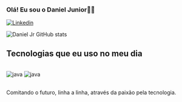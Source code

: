
### Olá! Eu sou o Daniel Junior👋🏾

[![Linkedin](https://img.shields.io/badge/LinkedIn-0077B5?style=for-the-badge&logo=linkedin&logoColor=white)](www.linkedin.com/in/daniel-junior-991a9421b)

![Daniel Jr GitHub stats](https://github-readme-stats.vercel.app/api?username=danieljr021&show_icons=true&theme=dracula)

## Tecnologias que eu uso no meu dia
<div style="display: inline_block"><br/>
 <img align="" alt="java" src="https://img.shields.io/badge/Java-ED8B00?style=for-the-badge&logo=openjdk&logoColor=white"/>
  <img align="" alt="java" src="https://img.shields.io/badge/Python-3776AB?style=for-the-badge&logo=python&logoColor=white"/>
<div><br/>

Comitando o futuro, linha a linha, através da paixão pela tecnologia.
